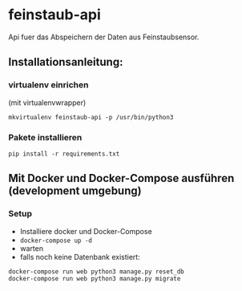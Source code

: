 # feinstaub-api

Api fuer das Abspeichern der Daten aus Feinstaubsensor.


## Installationsanleitung:

### virtualenv einrichen

(mit virtualenvwrapper)

``mkvirtualenv feinstaub-api -p /usr/bin/python3``

### Pakete installieren

```pip install -r requirements.txt```


## Mit Docker und Docker-Compose ausführen (development umgebung)

### Setup

* Installiere docker und Docker-Compose
* `docker-compose up -d`
* warten
* falls noch keine Datenbank existiert:
```
docker-compose run web python3 manage.py reset_db
docker-compose run web python3 manage.py migrate
```


